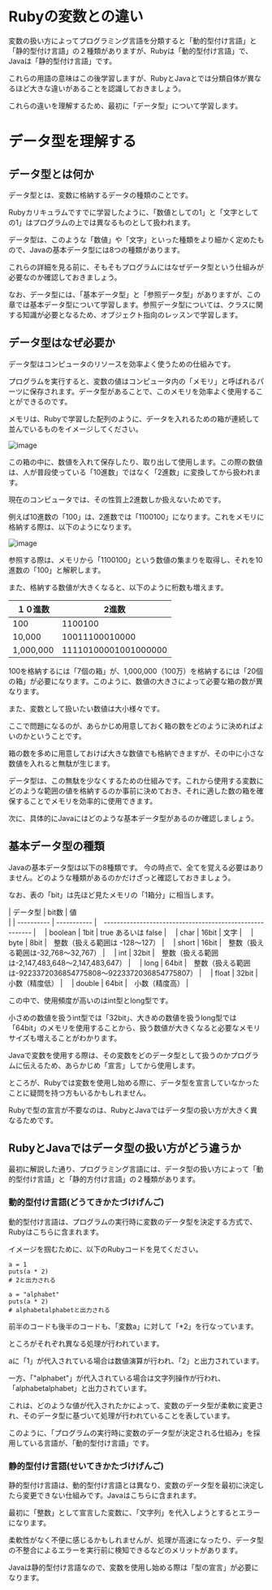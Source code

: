 # Rubyの変数との違い

変数の扱い方によってプログラミング言語を分類すると「動的型付け言語」と「静的型付け言語」の２種類がありますが、Rubyは「動的型付け言語」で、Javaは「静的型付け言語」です。

これらの用語の意味はこの後学習しますが、RubyとJavaとでは分類自体が異なるほど大きな違いがあることを認識しておきましょう。

これらの違いを理解するため、最初に「データ型」について学習します。

# データ型を理解する
## データ型とは何か

データ型とは、変数に格納するデータの種類のことです。

Rubyカリキュラムですでに学習したように、「数値としての1」と「文字としての1」はプログラムの上では異なるものとして扱われます。

データ型は、このような「数値」や「文字」といった種類をより細かく定めたもので、Javaの基本データ型には8つの種類があります。

これらの詳細を見る前に、そもそもプログラムにはなぜデータ型という仕組みが必要なのか確認しておきましょう。

なお、データ型には、「基本データ型」と「参照データ型」がありますが、この章では基本データ型について学習します。参照データ型については、クラスに関する知識が必要となるため、オブジェクト指向のレッスンで学習します。

## データ型はなぜ必要か

データ型はコンピュータのリソースを効率よく使うための仕組みです。

プログラムを実行すると、変数の値はコンピュータ内の「メモリ」と呼ばれるパーツに保存されます。データ型があることで、このメモリを効率よく使用することができるのです。

メモリは、Rubyで学習した配列のように、データを入れるための箱が連続して並んでいるものをイメージしてください。

![image](https://github.com/koharayuki/til/assets/132040884/f54188a8-5922-40b9-a117-84c6e933d7da)

この箱の中に、数値を入れて保存したり、取り出して使用します。この際の数値は、人が普段使っている「10進数」ではなく「2進数」に変換してから扱われます。

現在のコンピュータでは、その性質上2進数しか扱えないためです。

例えば10進数の「100」は、2進数では「1100100」になります。これをメモリに格納する際は、以下のようになります。

![image](https://github.com/koharayuki/til/assets/132040884/1932ce93-96a6-4f03-9507-261020618820)

参照する際は、メモリから「1100100」という数値の集まりを取得し、それを10進数の「100」と解釈します。

また、格納する数値が大きくなると、以下のように桁数も増えます。

|             １０進数            |            2進数             |
| ---------------------------- | ---------------------------- |
| 100	                         |  1100100                     |
| 10,000	                     |  10011100010000              |
| 1,000,000 	                 |  11110100001001000000        |

100を格納するには「7個の箱」が、1,000,000（100万）を格納するには「20個の箱」が必要になります。このように、数値の大きさによって必要な箱の数が異なります。

また、変数として扱いたい数値は大小様々です。

ここで問題になるのが、あらかじめ用意しておく箱の数をどのように決めればよいのかということです。

箱の数を多めに用意しておけば大きな数値でも格納できますが、その中に小さな数値を入れると無駄が生じます。

データ型は、この無駄を少なくするための仕組みです。これから使用する変数にどのような範囲の値を格納するのか事前に決めておき、それに適した数の箱を確保することでメモリを効率的に使用できます。

次に、具体的にJavaにはどのような基本データ型があるのか確認しましょう。

## 基本データ型の種類

Javaの基本データ型は以下の8種類です。
今の時点で、全てを覚える必要はありません。どのような種類があるのかだけざっと確認しておきましょう。

なお、表の「bit」は先ほど見たメモリの「1箱分」に相当します。

| データ型     | bit数       | 値　　　　　　　　　　　　　　　　　　　　                                          　　　　　　|
| ---------- | ----------- |　-------------------------------------------------------- |　
| boolean    | 1bit        | true あるいは false                                       |　
| char       | 16bit       | 文字                                                     |　
| byte       | 8bit        |　整数（扱える範囲は -128～127）                                 |　
| short      | 16bit	     |　整数（扱える範囲は-32,768～32,767）                            |　
| int        | 32bit       |　整数（扱える範囲は-2,147,483,648～2,147,483,647）              |　
| long       | 64bit       |　整数（扱える範囲は-9223372036854775808～9223372036854775807）  |　
| float      | 32bit       |　小数（精度低）                                               |　
| double     | 64bit       |　小数（精度高）                                               |　

この中で、使用頻度が高いのはint型とlong型です。

小さめの数値を扱うint型では「32bit」、大きめの数値を扱うlong型では「64bit」のメモリを使用することから、扱う数値が大きくなると必要なメモリサイズも増えることがわかります。

Javaで変数を使用する際は、その変数をどのデータ型として扱うのかプログラムに伝えるため、あらかじめ「宣言」してから使用します。

ところが、Rubyでは変数を使用し始める際に、データ型を宣言していなかったことに疑問を持つ方もいるかもしれません。

Rubyで型の宣言が不要なのは、RubyとJavaではデータ型の扱い方が大きく異なるためです。

## RubyとJavaではデータ型の扱い方がどう違うか

最初に解説した通り、プログラミング言語には、データ型の扱い方によって「動的型付け言語」と「静的方付け言語」の２種類があります。

###  動的型付け言語(どうてきかたづけげんご)

動的型付け言語は、プログラムの実行時に変数のデータ型を決定する方式で、Rubyはこちらに含まれます。

イメージを掴むために、以下のRubyコードを見てください。

```
a = 1
puts(a * 2)
# 2と出力される

a = "alphabet"
puts(a * 2)
# alphabetalphabetと出力される
```
前半のコードも後半のコードも、「変数a」に対して「*2」を行なっています。

ところがそれぞれ異なる処理が行われています。

aに「1」が代入されている場合は数値演算が行われ、「2」と出力されています。

一方、「"alphabet"」が代入されている場合は文字列操作が行われ、「alphabetalphabet」と出力されています。

これは、どのような値が代入されたかによって、変数のデータ型が柔軟に変更され、そのデータ型に基づいて処理が行われていることを表しています。

このように、「プログラムの実行時に変数のデータ型が決定される仕組み」を採用している言語が、「動的型付け言語」です。

###  静的型付け言語(せいてきかたづけげんご)

静的型付け言語は、動的型付け言語とは異なり、変数のデータ型を最初に決定したら変更できない仕組みです。Javaはこちらに含まれます。

最初に「整数」として宣言した変数に、「文字列」を代入しようとするとエラーになります。

柔軟性がなく不便に感じるかもしれませんが、処理が高速になったり、データ型の不整合によるエラーを実行前に検知できるなどのメリットがあります。

Javaは静的型付け言語なので、変数を使用し始める際は「型の宣言」が必要になります。

